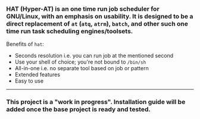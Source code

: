 ### HAT (Hyper-AT) is an one time run job scheduler for GNU/Linux, with an emphasis on usability. It is designed to be a direct replacement of `at` (`atq`, `atrm`), `batch`, and other such one time run task scheduling engines/toolsets.

Benefits of `hat`:

- Seconds resolution i.e. you can run job at the mentioned second
- Use your shell of choice; you're not bound to `/bin/sh`
- All-in-one i.e. no separate tool based on job or pattern
- Extended features
- Easy to use

---

### This project is a "work in progress". Installation guide will be added once the base project is ready and tested.

